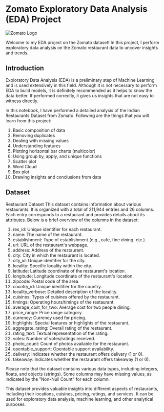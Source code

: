 # Zomato Exploratory Data Analysis (EDA) Project

![Zomato Logo](http://www.pngimagesfree.com/LOGO/Z/Zomato/Zomato-Logo-PNG-HD-Transparent.png)

Welcome to my EDA project on the Zomato dataset! In this project, I perform exploratory data analysis on the Zomato restaurant data to uncover insights and trends.



## Introduction
Exploratory Data Analysis (EDA) is a preliminary step of Machine Learning and is used extensively in this field. Although it is not necessary to perform EDA to build models, it is definitely recommended as it helps to know the data better. If performed correctly, it gives us insights that are not easy to witness directly.

In this notebook, I have performed a detailed analysis of the Indian Restaurants Dataset from Zomato. Following are the things that you will learn from this project:

1. Basic composition of data
2. Removing duplicates
3. Dealing with missing values
4. Understanding features
5. Plotting horizontal bar charts (multicolor)
6. Using group by, apply, and unique functions
7. Scatter plot
8. Word Cloud
9. Box plot
10. Drawing insights and conclusions from data 

## Dataset
Restaurant Dataset
This dataset contains information about various restaurants. It is organized with a total of 211,944 entries and 26 columns. Each entry corresponds to a restaurant and provides details about its attributes. Below is a brief overview of the columns in the dataset:

1. res_id: Unique identifier for each restaurant.
2. name: The name of the restaurant.
3. establishment: Type of establishment (e.g., cafe, fine dining, etc.).
4. url: URL of the restaurant's webpage.
5. address: Address of the restaurant.
6. city: City in which the restaurant is located.
7. city_id: Unique identifier for the city.
8. locality: Specific locality within the city.
9. latitude: Latitude coordinate of the restaurant's location.
10. longitude: Longitude coordinate of the restaurant's location.
11. zipcode: Postal code of the area.
12. country_id: Unique identifier for the country.
13. locality_verbose: Detailed description of the locality.
14. cuisines: Types of cuisines offered by the restaurant.
15. timings: Operating hours/timings of the restaurant.
16. average_cost_for_two: Average cost for two people dining.
17. price_range: Price range category.
18. currency: Currency used for pricing.
19. highlights: Special features or highlights of the restaurant.
20. aggregate_rating: Overall rating of the restaurant.
21. rating_text: Textual representation of the rating.
22. votes: Number of votes/ratings received.
23. photo_count: Count of photos available for the restaurant.
24. opentable_support: Opentable support availability.
25. delivery: Indicates whether the restaurant offers delivery (1 or 0).
26. takeaway: Indicates whether the restaurant offers takeaway (1 or 0).

Please note that the dataset contains various data types, including integers, floats, and objects (strings). Some columns may have missing values, as indicated by the "Non-Null Count" for each column.

This dataset provides valuable insights into different aspects of restaurants, including their locations, cuisines, pricing, ratings, and services. It can be used for exploratory data analysis, machine learning, and other analytical purposes.

